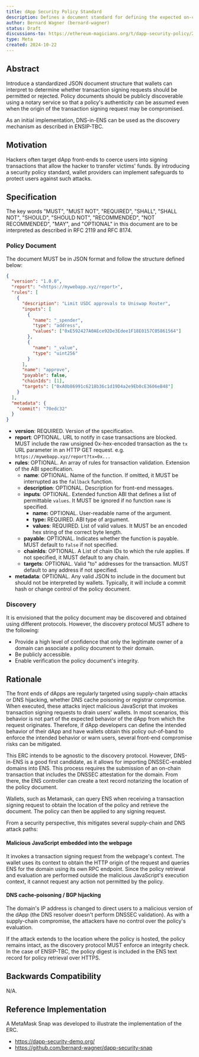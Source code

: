 ```yaml
---
title: dApp Security Policy Standard
description: Defines a document standard for defining the expected on-chain behavior of a dApp frontend.
author: Bernard Wagner (bernard-wagner)
status: Draft
discussions-to: https://ethereum-magicians.org/t/dapp-security-policy/21431
type: Meta
created: 2024-10-22
---
```


## Abstract

Introduce a standardized JSON document structure that wallets can interpret to determine whether transaction signing requests should be permitted or rejected. Policy documents should be publicly discoverable using a notary service so that a policy's authenticity can be assumed even when the origin of the transaction signing request may be compromised.

As an initial implementation, DNS-in-ENS can be used as the discovery mechanism as described in ENSIP-TBC.

## Motivation

Hackers often target dApp front-ends to coerce users into signing transactions that allow the hacker to transfer victims' funds. By introducing a security policy standard, wallet providers can implement safeguards to protect users against such attacks.

## Specification

The key words "MUST", "MUST NOT", "REQUIRED", "SHALL", "SHALL NOT", "SHOULD", "SHOULD NOT", "RECOMMENDED", "NOT RECOMMENDED", "MAY", and "OPTIONAL" in this document are to be interpreted as described in RFC 2119 and RFC 8174.

### Policy Document

The document MUST be in JSON format and follow the structure defined below:

```json
{
  "version": "1.0.0",
  "report": "<https://mywebapp.xyz/report>",
  "rules": [
    {
      "description": "Limit USDC approvals to Uniswap Router",
      "inputs": [
        {
          "name": "_spender",
          "type": "address",
          "values": ["0xE592427A0AEce92De3Edee1F18E0157C05861564"]
        },
        {
          "name": "_value",
          "type": "uint256"
        }
      ],
      "name": "approve",
      "payable": false,
      "chainIds": [1],
      "targets": ["0xA0b86991c6218b36c1d19D4a2e9Eb0cE3606eB48"]
    }
  ],
  "metadata": {
    "commit": "70edc32"
  }
}

```

- **version**: REQUIRED. Version of the specification.
- **report**: OPTIONAL. URL to notify in case transactions are blocked. MUST include the raw unsigned 0x-hex-encoded transaction as the `tx` URL parameter in an HTTP GET request. e.g. `https://mywebapp.xyz/report?tx=0x...`
- **rules**: OPTIONAL. An array of rules for transaction validation. Extension of the ABI specification.
    - **name**: OPTIONAL. Name of the function. If omitted, it MUST be interrupted as the `fallback` function.
    - **description**: OPTIONAL. Description for front-end messages.
    - **inputs**: OPTIONAL. Extended function ABI that defines a list of permittable `values`. It MUST be ignored if no function `name` is specified.
        - **name:** OPTIONAL. User-readable name of the argument.
        - **type:** REQUIRED. ABI type of argument.
        - **values**: REQUIRED. List of valid values. It MUST be an encoded hex string of the correct byte length.
    - **payable**: OPTIONAL. Indicates whether the function is payable. MUST default to `false` if not specified.
    - **chainIds**: OPTIONAL. A List of chain IDs to which the rule applies. If not specified, it MUST default to any chain.
    - **targets**: OPTIONAL. Valid "to" addresses for the transaction. MUST default to any address if not specified.
- **metadata**: OPTIONAL. Any valid JSON to include in the document but should not be interpreted by wallets. Typically, it will include a commit hash or change control of the policy document.

### Discovery

It is envisioned that the policy document may be discovered and obtained using different protocols. However, the discovery protocol MUST adhere to the following:

- Provide a high level of confidence that only the legitimate owner of a domain can associate a policy document to their domain.
- Be publicly accessible.
- Enable verification the policy document's integrity.

## Rationale

The front ends of dApps are regularly targeted using supply-chain attacks or DNS hijacking, whether DNS cache poisoning or registrar compromise. When executed, these attacks inject malicious JavaScript that invokes transaction signing requests to drain users' wallets. In most scenarios, this behavior is not part of the expected behavior of the dApp from which the request originates. Therefore, if dApp developers can define the intended behavior of their dApp and have wallets obtain this policy out-of-band to enforce the intended behavior or warn users, several front-end compromise risks can be mitigated.

This ERC intends to be agnostic to the discovery protocol. However, DNS-in-ENS is a good first candidate, as it allows for importing DNSSEC-enabled domains into ENS. This process requires the submission of an on-chain transaction that includes the DNSSEC attestation for the domain. From there, the ENS controller can create a text record notarizing the location of the policy document.

Wallets, such as Metamask, can query ENS when receiving a transaction signing request to obtain the location of the policy and retrieve the document. The policy can then be applied to any signing request.

From a security perspective, this mitigates several supply-chain and DNS attack paths:

#### Malicious JavaScript embedded into the webpage

It invokes a transaction signing request from the webpage's context. The wallet uses its context to obtain the HTTP origin of the request and queries ENS for the domain using its own RPC endpoint. Since the policy retrieval and evaluation are performed outside the malicious JavaScript's execution context, it cannot request any action not permitted by the policy.

#### DNS cache-poisoning / BGP hijacking

The domain's IP address is changed to direct users to a malicious version of the dApp (the DNS resolver doesn't perform DNSSEC validation). As with a supply-chain compromise, the attackers have no control over the policy's evaluation.

If the attack extends to the location where the policy is hosted, the policy remains intact, as the discovery protocol MUST enforce an integrity check. In the case of ENSIP-TBC, the policy digest is included in the ENS text record for policy retrieval over HTTPS.

## Backwards Compatibility

N/A.

## Reference Implementation

A MetaMask Snap was developed to illustrate the implementation of the ERC. 

* https://dapp-security-demo.org/
* https://github.com/bernard-wagner/dapp-security-snap